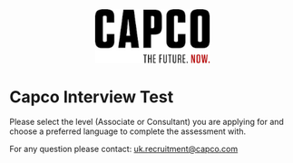 <center><img src="logo.jpg" width="40%"></center>

# Capco Interview Test
Please select the level (Associate or Consultant) you are applying for and choose a preferred language to complete the assessment with.

For any question please contact: 
uk.recruitment@capco.com

